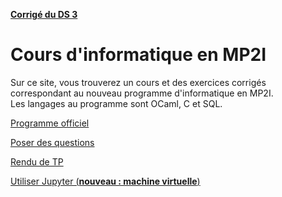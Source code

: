 **[Corrigé du DS 3](https://mp2i-fsm.github.io/mp2i-2021/ds/ds3/ds3.md)**

# Cours d'informatique en MP2I

Sur ce site, vous trouverez un cours et des exercices corrigés correspondant au nouveau programme d'informatique en MP2I.  
Les langages au programme sont OCaml, C et SQL.  

[Programme officiel](https://prepas.org/index.php?document=73)

[Poser des questions](https://github.com/mp2i-fsm/mp2i-2021/discussions)

[Rendu de TP](https://mp2i-fsm.github.io/mp2i-2021/0_intro/2_rendu_tp)

[Utiliser Jupyter (**nouveau : machine virtuelle**)](https://mp2i-fsm.github.io/mp2i-2021/0_intro/install)
